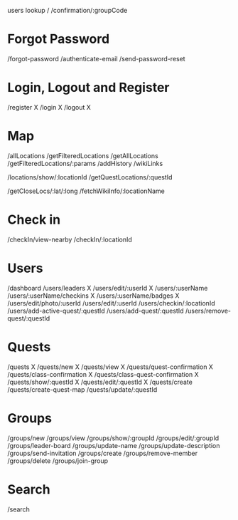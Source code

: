 users lookup
/
/confirmation/:groupCode

Forgot Password
===============
/forgot-password
/authenticate-email
/send-password-reset

Login, Logout and Register
==========================
/register X
/login X
/logout X

Map
===
/allLocations
/getFilteredLocations
/getAllLocations
/getFilteredLocations/:params
/addHistory
/wikiLinks

/locations/show/:locationId
/getQuestLocations/:questId

/getCloseLocs/:lat/:long
/fetchWikiInfo/:locationName

Check in
========
/checkIn/view-nearby
/checkIn/:locationId

Users
=====
/dashboard
/users/leaders X
/users/edit/:userId X
/users/:userName
/users/:userName/checkins X
/users/:userName/badges X
/users/edit/photo/:userId
/users/edit/:userId
/users/checkin/:locationId
/users/add-active-quest/:questId
/users/add-quest/:questId
/users/remove-quest/:questId

Quests
======
/quests X
/quests/new X
/quests/view X
/quests/quest-confirmation X
/quests/class-confirmation X
/quests/class-quest-confirmation X
/quests/show/:questId X
/quests/edit/:questId X
/quests/create
/quests/create-quest-map
/quests/update/:questId

Groups
======
/groups/new
/groups/view
/groups/show/:groupId
/groups/edit/:groupId
/groups/leader-board
/groups/update-name
/groups/update-description
/groups/send-invitation
/groups/create
/groups/remove-member
/groups/delete
/groups/join-group

Search
======
/search
